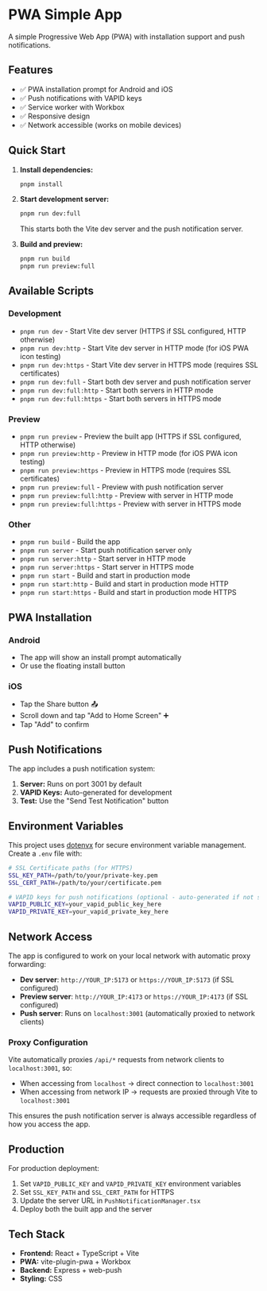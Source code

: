 # PWA Simple App

A simple Progressive Web App (PWA) with installation support and push notifications.

## Features

- ✅ PWA installation prompt for Android and iOS
- ✅ Push notifications with VAPID keys
- ✅ Service worker with Workbox
- ✅ Responsive design
- ✅ Network accessible (works on mobile devices)

## Quick Start

1. **Install dependencies:**

   ```bash
   pnpm install
   ```

2. **Start development server:**

   ```bash
   pnpm run dev:full
   ```

   This starts both the Vite dev server and the push notification server.

3. **Build and preview:**
   ```bash
   pnpm run build
   pnpm run preview:full
   ```

## Available Scripts

### Development

- `pnpm run dev` - Start Vite dev server (HTTPS if SSL configured, HTTP otherwise)
- `pnpm run dev:http` - Start Vite dev server in HTTP mode (for iOS PWA icon testing)
- `pnpm run dev:https` - Start Vite dev server in HTTPS mode (requires SSL certificates)
- `pnpm run dev:full` - Start both dev server and push notification server
- `pnpm run dev:full:http` - Start both servers in HTTP mode
- `pnpm run dev:full:https` - Start both servers in HTTPS mode

### Preview

- `pnpm run preview` - Preview the built app (HTTPS if SSL configured, HTTP otherwise)
- `pnpm run preview:http` - Preview in HTTP mode (for iOS PWA icon testing)
- `pnpm run preview:https` - Preview in HTTPS mode (requires SSL certificates)
- `pnpm run preview:full` - Preview with push notification server
- `pnpm run preview:full:http` - Preview with server in HTTP mode
- `pnpm run preview:full:https` - Preview with server in HTTPS mode

### Other

- `pnpm run build` - Build the app
- `pnpm run server` - Start push notification server only
- `pnpm run server:http` - Start server in HTTP mode
- `pnpm run server:https` - Start server in HTTPS mode
- `pnpm run start` - Build and start in production mode
- `pnpm run start:http` - Build and start in production mode HTTP
- `pnpm run start:https` - Build and start in production mode HTTPS

## PWA Installation

### Android

- The app will show an install prompt automatically
- Or use the floating install button

### iOS

- Tap the Share button 📤
- Scroll down and tap "Add to Home Screen" ➕
- Tap "Add" to confirm

## Push Notifications

The app includes a push notification system:

1. **Server:** Runs on port 3001 by default
2. **VAPID Keys:** Auto-generated for development
3. **Test:** Use the "Send Test Notification" button

## Environment Variables

This project uses [dotenvx](https://dotenvx.com/) for secure environment variable management. Create a `.env` file with:

```bash
# SSL Certificate paths (for HTTPS)
SSL_KEY_PATH=/path/to/your/private-key.pem
SSL_CERT_PATH=/path/to/your/certificate.pem

# VAPID keys for push notifications (optional - auto-generated if not set)
VAPID_PUBLIC_KEY=your_vapid_public_key_here
VAPID_PRIVATE_KEY=your_vapid_private_key_here
```

## Network Access

The app is configured to work on your local network with automatic proxy forwarding:

- **Dev server**: `http://YOUR_IP:5173` or `https://YOUR_IP:5173` (if SSL configured)
- **Preview server**: `http://YOUR_IP:4173` or `https://YOUR_IP:4173` (if SSL configured)
- **Push server**: Runs on `localhost:3001` (automatically proxied to network clients)

### Proxy Configuration

Vite automatically proxies `/api/*` requests from network clients to `localhost:3001`, so:

- When accessing from `localhost` → direct connection to `localhost:3001`
- When accessing from network IP → requests are proxied through Vite to `localhost:3001`

This ensures the push notification server is always accessible regardless of how you access the app.

## Production

For production deployment:

1. Set `VAPID_PUBLIC_KEY` and `VAPID_PRIVATE_KEY` environment variables
2. Set `SSL_KEY_PATH` and `SSL_CERT_PATH` for HTTPS
3. Update the server URL in `PushNotificationManager.tsx`
4. Deploy both the built app and the server

## Tech Stack

- **Frontend:** React + TypeScript + Vite
- **PWA:** vite-plugin-pwa + Workbox
- **Backend:** Express + web-push
- **Styling:** CSS
